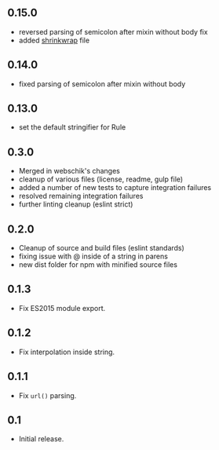 ## 0.15.0
* reversed parsing of semicolon after mixin without body fix
* added [shrinkwrap](https://docs.npmjs.com/cli/shrinkwrap) file

## 0.14.0
* fixed parsing of semicolon after mixin without body

## 0.13.0
* set the default stringifier for Rule

## 0.3.0
* Merged in webschik's changes
* cleanup of various files (license, readme, gulp file)
* added a number of new tests to capture integration failures
* resolved remaining integration failures
* further linting cleanup (eslint strict)

## 0.2.0
* Cleanup of source and build files (eslint standards)
* fixing issue with @ inside of a string in parens
* new dist folder for npm with minified source files

## 0.1.3
* Fix ES2015 module export.

## 0.1.2
* Fix interpolation inside string.

## 0.1.1
* Fix `url()` parsing.

## 0.1
* Initial release.